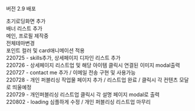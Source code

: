 버전 2.9 배포

초기로딩화면 추가<br/>
배너 리스트 추가<br/>
메인, 프로필 제작중<br/>
전체테마변경<br/>
포인트 컬러 및 card애니메이션 적용<br/>
220725 - skills추가, 상세페이지 디자인 리스트 추가<br/>
220726 - 상세페이지 리스트업 및 해당 아이템 클릭시 연결된 이미지 modal출력<br/>
220727 - contact me 추가 / 이메일 전송 구현 및 사용가능<br/>
220728 - 개인 퍼블리싱 작업물 페이지 추가 / 리스트업 완료 / 클릭시 각 컨텐츠 모달로 띄울예정<br/>
220729 - 개인퍼블리싱 리스트업 클릭시 각 설명 페이지 modal로 출력 <br/>
220802 - loading 심플하게 수정 / 개인 퍼블리싱 리스트업 마무리<br/>